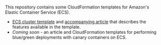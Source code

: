 This repository contains some CloudFormation templates for Amazon's Elastic Container Service (ECS).

- [ECS cluster template](ECS-Cluster.template) and [accompanying article](ECS-Cluster.md) that
  describes the features available in the template.
- *Coming soon* - an article and CloudFormation templates for performing blue/green deployments
  with canary containers on ECS.
